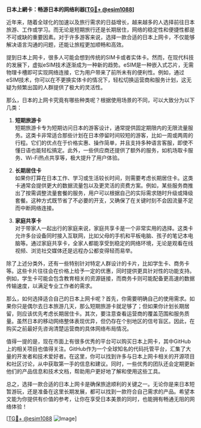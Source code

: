 **日本上網卡：畅游日本的网络利器[[TG💪+ @esim1088](https://t.me/s/esim1088)]**

近年来，随着全球化的加速以及旅行需求的日益增长，越来越多的人选择前往日本旅游、工作或学习。而无论是短期旅行还是长期居住，网络的稳定性和便捷性都是不可或缺的重要因素。对于许多游客来说，选择一款合适的日本上网卡，不仅能够解决语言沟通的问题，还能让旅程更加顺畅和高效。

提到日本上网卡，很多人可能会想到传统的SIM卡或者实体卡。然而，在现代科技的发展下，虚拟eSIM技术逐渐成为一种新的趋势。eSIM是一种嵌入式芯片，无需物理卡槽即可实现网络连接，它为用户带来了前所未有的便利性。例如，通过eSIM技术，你可以在不更换实体卡的情况下，轻松切换运营商和服务计划，这无疑为频繁出国的人群提供了极大的灵活性。

那么，日本的上网卡究竟有哪些种类呢？根据使用场景的不同，可以大致分为以下几类：

1. **短期旅游卡**  
   短期旅游卡专为短期访问日本的游客设计，通常提供固定期限内的无限流量服务。这类卡非常适合那些计划在日本停留时间较短的游客，比如一周或两周的行程。它们的优点在于价格实惠、操作简单，并且支持多种语言客服，即使不懂日语也能轻松搞定。此外，一些供应商还提供了额外的服务，如机场取卡服务、Wi-Fi热点共享等，极大提升了用户体验。

2. **长期居住卡**  
   如果你打算在日本工作、学习或生活较长时间，则需要考虑长期居住卡。这类卡通常会提供更大的数据流量包以及更灵活的资费方案。例如，某些服务商推出了按需调整流量套餐的服务，用户可以根据自己的实际需求随时升级或降级套餐。这种方式既节省了不必要的开支，又确保了在关键时刻不会因流量不足而中断网络连接。

3. **家庭共享卡**  
   对于带家人一起出行的家庭来说，家庭共享卡是一个非常实用的选择。这类卡允许多台设备同时接入互联网，比如父母的手机和平板电脑、孩子的笔记本电脑等。通过家庭共享卡，全家人都能享受到稳定的网络环境，无论是观看在线视频、浏览社交媒体还是远程办公都变得轻而易举。

除了上述分类外，还有一些特别针对特定人群设计的卡片，比如学生卡、商务卡等。这些卡片往往会在价格上给予一定的优惠，同时提供更具针对性的功能支持。例如，学生卡可能会包含教育相关的资源链接，而商务卡则可能配备更高速的数据传输速度，以满足专业工作者的需求。

那么，如何选择适合自己的日本上网卡呢？首先，你需要明确自己的使用需求。如果你只是偶尔去日本旅游几天，那么短期旅游卡就足够了；但如果你计划长期居留，则应该优先考虑长期居住卡。其次，要注意查看运营商的覆盖范围和服务质量。虽然日本的移动网络整体表现优异，但仍存在个别地区的信号盲区。因此，在购买之前最好先咨询清楚运营商的具体网络布局情况。

值得一提的是，现在市面上有很多优秀的平台可以购买日本上网卡，其中GitHub上的相关项目也值得关注。GitHub作为一个全球知名的代码托管平台，汇集了大量的开发者和技术爱好者。在这里，你可以找到许多与日本上网卡相关的开源项目和社区讨论，从中获取第一手的信息和建议。同时，一些优秀的团队还会定期更新他们的产品信息和技术文档，帮助用户更好地了解和使用这些工具。

总之，选择一款合适的日本上网卡是确保旅途顺利的关键之一。无论你是来日本短暂游玩，还是准备在这里长期发展，都可以找到一款符合自己需求的产品。希望本文能为你提供有价值的参考，让你在享受日本美景的同时，也能拥有畅通无阻的网络体验！

[[TG💪+ @esim1088](https://t.me/s/esim1088) ![Image](https://i.postimg.cc/4NQfJmqS/Snipaste-2025-05-13-00-14-12.png)]